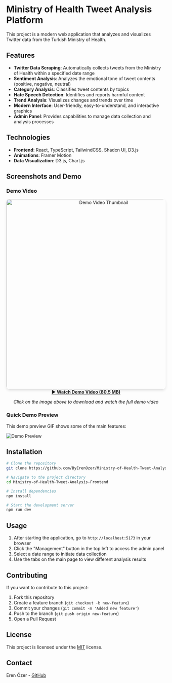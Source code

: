 # Ministry of Health Tweet Analysis Platform

This project is a modern web application that analyzes and visualizes Twitter data from the Turkish Ministry of Health.

## Features

- **Twitter Data Scraping**: Automatically collects tweets from the Ministry of Health within a specified date range
- **Sentiment Analysis**: Analyzes the emotional tone of tweet contents (positive, negative, neutral)
- **Category Analysis**: Classifies tweet contents by topics
- **Hate Speech Detection**: Identifies and reports harmful content
- **Trend Analysis**: Visualizes changes and trends over time
- **Modern Interface**: User-friendly, easy-to-understand, and interactive graphics
- **Admin Panel**: Provides capabilities to manage data collection and analysis processes

## Technologies

- **Frontend**: React, TypeScript, TailwindCSS, Shadcn UI, D3.js
- **Animations**: Framer Motion
- **Data Visualization**: D3.js, Chart.js

## Screenshots and Demo

### Demo Video

<div align="center">
  <a href="https://github.com/ByErenOzer/Ministry-of-Health-Tweet-Analysis-Frontend/raw/main/docs/demo-video.mp4" target="_blank">
    <img width="600" alt="Demo Video Thumbnail" src="https://i.imgur.com/6BXTEon.png" style="max-width: 100%; border-radius: 10px; box-shadow: 0 4px 8px rgba(0,0,0,0.1);">
    <br/>
    <strong>▶️ Watch Demo Video (80.5 MB)</strong>
  </a>
  <p><i>Click on the image above to download and watch the full demo video</i></p>
</div>

### Quick Demo Preview
This demo preview GIF shows some of the main features:

![Demo Preview](https://i.imgur.com/6BXTEon.png)

## Installation

```bash
# Clone the repository
git clone https://github.com/ByErenOzer/Ministry-of-Health-Tweet-Analysis-Frontend.git

# Navigate to the project directory
cd Ministry-of-Health-Tweet-Analysis-Frontend

# Install dependencies
npm install

# Start the development server
npm run dev
```

## Usage

1. After starting the application, go to `http://localhost:5173` in your browser
2. Click the "Management" button in the top left to access the admin panel
3. Select a date range to initiate data collection
4. Use the tabs on the main page to view different analysis results

## Contributing

If you want to contribute to this project:

1. Fork this repository
2. Create a feature branch (`git checkout -b new-feature`)
3. Commit your changes (`git commit -m 'Added new feature'`)
4. Push to the branch (`git push origin new-feature`)
5. Open a Pull Request

## License

This project is licensed under the [MIT](LICENSE) license.

## Contact

Eren Özer - [GitHub](https://github.com/ByErenOzer)
